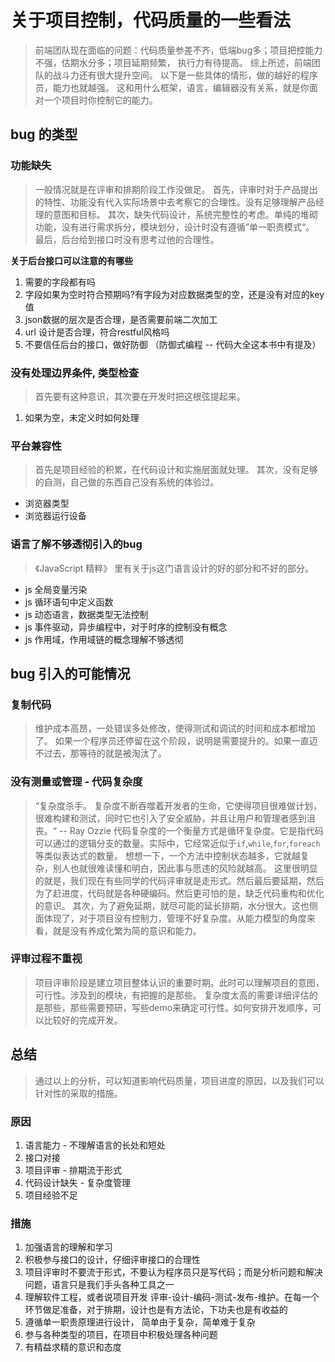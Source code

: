 # 关于项目控制，代码质量的一些看法

> 前端团队现在面临的问题：代码质量参差不齐，低端bug多；项目把控能力不强，估期水分多；项目延期频繁， 执行力有待提高。
综上所述，前端团队的战斗力还有很大提升空间。
以下是一些具体的情形，做的越好的程序员，能力也就越强。
这和用什么框架，语言，编辑器没有关系，就是你面对一个项目时你控制它的能力。

## bug 的类型

### 功能缺失

> 一般情况就是在评审和排期阶段工作没做足。
> 首先，评审时对于产品提出的特性、功能没有代入实际场景中去考察它的合理性。没有足够理解产品经理的意图和目标。
> 其次，缺失代码设计，系统完整性的考虑。单纯的堆砌功能，没有进行需求拆分，模块划分，设计时没有遵循”单一职责模式“。
> 最后，后台给到接口时没有思考过他的合理性。

__关于后台接口可以注意的有哪些__

1. 需要的字段都有吗
2. 字段如果为空时符合预期吗?有字段为对应数据类型的空，还是没有对应的key值
3. json数据的层次是否合理，是否需要前端二次加工
4. url 设计是否合理，符合restful风格吗
5. 不要信任后台的接口，做好防御 （防御式编程 -- 代码大全这本书中有提及）

### 没有处理边界条件, 类型检查

> 首先要有这种意识，其次要在开发时把这根弦提起来。
1. 如果为空，未定义时如何处理

### 平台兼容性

> 首先是项目经验的积累，在代码设计和实施层面就处理。
其次，没有足够的自测，自己做的东西自己没有系统的体验过。

* 浏览器类型
* 浏览器运行设备

### 语言了解不够透彻引入的bug

> 《JavaScript 精粹》 里有关于js这门语言设计的好的部分和不好的部分。

* js 全局变量污染
* js 循环语句中定义函数
* js 动态语言，数据类型无法控制
* js 事件驱动，异步编程中，对于时序的控制没有概念
* js 作用域，作用域链的概念理解不够透彻

## bug 引入的可能情况

### 复制代码

> 维护成本高昂，一处错误多处修改，使得测试和调试的时间和成本都增加了。
> 如果一个程序员还停留在这个阶段，说明是需要提升的。如果一直迈不过去，那等待的就是被淘汰了。

### 没有测量或管理 - 代码复杂度

> “复杂度杀手。 复杂度不断吞噬着开发者的生命，它使得项目很难做计划，很难构建和测试，同时它也引入了安全威胁，并且让用户和管理者感到沮丧。“ -- Ray Ozzie
> 代码复杂度的一个衡量方式是循环复杂度。它是指代码可以通过的逻辑分支的数量。实际中，它经常近似于`if`,`while`,`for`,`foreach`等类似表达式的数量。
> 想想一下，一个方法中控制状态越多，它就越复杂，别人也就很难读懂和明白，因此事与愿违的风险就越高。
> 这里很明显的就是，我们现在有些同学的代码评审就是走形式。然后最后要延期，然后为了赶进度，代码就是各种硬编码。然后更可怕的是，缺乏代码重构和优化的意识。
> 其次，为了避免延期，就尽可能的延长排期，水分很大。这也侧面体现了，对于项目没有控制力，管理不好复杂度。从能力模型的角度来看，就是没有养成化繁为简的意识和能力。

### 评审过程不重视

> 项目评审阶段是建立项目整体认识的重要时期。此时可以理解项目的意图，可行性。涉及到的模块，有把握的是那些。
> 复杂度太高的需要详细评估的是那些，那些需要预研，写些demo来确定可行性。如何安排开发顺序，可以比较好的完成开发。

## 总结

> 通过以上的分析，可以知道影响代码质量，项目进度的原因，以及我们可以针对性的采取的措施。

### 原因

1. 语言能力 - 不理解语言的长处和短处
2. 接口对接
3. 项目评审 - 排期流于形式
4. 代码设计缺失 - 复杂度管理
5. 项目经验不足

### 措施

1. 加强语言的理解和学习
2. 积极参与接口的设计，仔细评审接口的合理性
3. 项目评审时不要流于形式，不要认为程序员只是写代码；而是分析问题和解决问题，语言只是我们手头各种工具之一
4. 理解软件工程，或者说项目开发 评审-设计-编码-测试-发布-维护。在每一个环节做足准备，对于排期，设计也是有方法论，下功夫也是有收益的
5. 遵循单一职责原理进行设计， 简单由于复杂，简单难于复杂
6. 参与各种类型的项目，在项目中积极处理各种问题
7. 有精益求精的意识和态度
